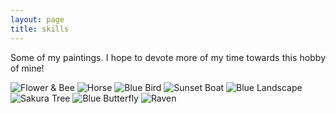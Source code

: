 ```yaml
---
layout: page
title: skills
---
```

<p style='text-align: justify;'>
Some of my paintings. I hope to devote more of my time towards this hobby of mine!

</p>
  
![Flower & Bee](assets/paintings/flowerandbee.jpeg)
![Horse](assets/paintings/horse.jpeg)
![Blue Bird](assets/paintings/bluebird.jpeg)
![Sunset Boat](assets/paintings/sunsetboat.jpeg)
![Blue Landscape](assets/paintings/bluelandscape.jpeg)
![Sakura Tree](assets/paintings/sakuratree.jpeg)
![Blue Butterfly](assets/paintings/bluebutterfly.jpeg)
![Raven](assets/paintings/raven.jpeg)

